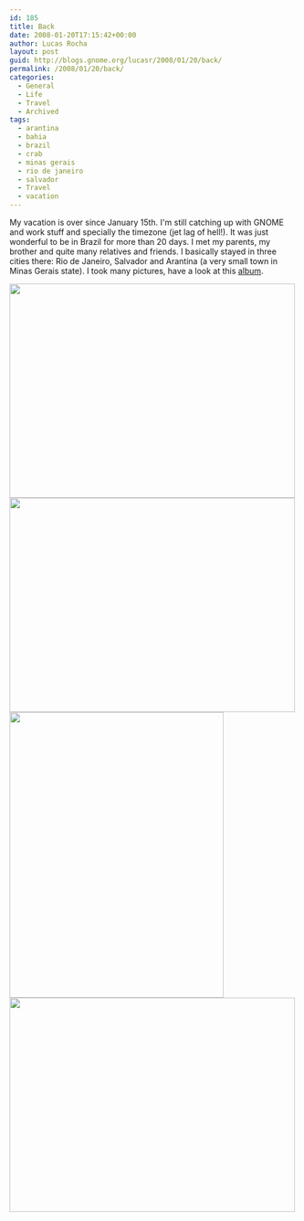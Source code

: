 ```yaml
---
id: 185
title: Back
date: 2008-01-20T17:15:42+00:00
author: Lucas Rocha
layout: post
guid: http://blogs.gnome.org/lucasr/2008/01/20/back/
permalink: /2008/01/20/back/
categories:
  - General
  - Life
  - Travel
  - Archived
tags:
  - arantina
  - bahia
  - brazil
  - crab
  - minas gerais
  - rio de janeiro
  - salvador
  - Travel
  - vacation
---
```

My vacation is over since January 15th. I'm still catching up with GNOME and
work stuff and specially the timezone (jet lag of hell!). It was just wonderful
to be in Brazil for more than 20 days. I met my parents, my brother and quite
many relatives and friends. I basically stayed in three cities there: Rio de
Janeiro, Salvador and Arantina (a very small town in Minas Gerais state). I
took many pictures, have a look at this
[album](http://flickr.com/photos/lucasrocha/sets/72157603597277643/).

<img class="alignnone" src="http://farm3.static.flickr.com/2339/2153113069_e65348e353.jpg?v=0" width="500" height="375" />

<img class="alignnone" src="http://farm3.static.flickr.com/2319/2153305114_929d4f083b.jpg?v=0" width="500" height="375" />

<img class="alignnone" src="http://farm3.static.flickr.com/2209/2189658839_40e4a888b9.jpg?v=0" width="375" height="500" />

<img class="alignnone" src="http://farm3.static.flickr.com/2070/2190590698_ea2bbb4668.jpg?v=0" width="500" height="375" />
